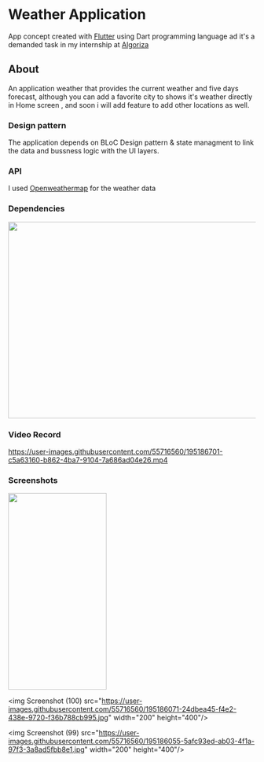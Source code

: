 # Weather Application

App concept created with [Flutter](https://flutter.dev/) using Dart programming language ad it's a demanded task in my internship at [Algoriza](https://algoriza.com/?fbclid=IwAR2zSo9Bh3oEs4COrz4p6rcDJsN75cydCJKD4HloAVlW1uTz2li-GgUGN-o)

## About

An application weather that provides the current weather and five days forecast, although you can add a favorite city to shows it's weather directly in Home screen , and soon i will add feature to add other locations as well.

### Design pattern

The application depends on BLoC Design pattern & state managment to link the data and bussness logic with the UI layers.

### API

I used [Openweathermap](https://openweathermap.org/api) for the weather data

### Dependencies
<p align="left">
<img weather3 src="https://user-images.githubusercontent.com/55716560/195185522-cb17fc37-99c9-4ae3-804c-b388e27b7f07.png" width="600" height="400">
</p>


### Video Record

https://user-images.githubusercontent.com/55716560/195186701-c5a63160-b862-4ba7-9104-7a686ad04e26.mp4






### Screenshots

<p float="center">
 <img Screenshot (98) src="https://user-images.githubusercontent.com/55716560/195186033-5fb32809-d011-4f15-9c87-ba61f239acf3.jpg" width="200" height="400"/>

 <img Screenshot (100) src="https://user-images.githubusercontent.com/55716560/195186071-24dbea45-f4e2-438e-9720-f36b788cb995.jpg" width="200" height="400"/>

 <img Screenshot (99) src="https://user-images.githubusercontent.com/55716560/195186055-5afc93ed-ab03-4f1a-97f3-3a8ad5fbb8e1.jpg" width="200" height="400"/>
</p>

<p float="left">
 
</p>

